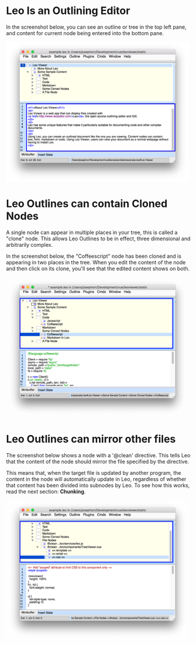 # Leo Is an Outlining Editor

In the screenshot below, you can see an outline or tree in the top left pane, and content for 
current node being entered into the bottom pane.

<img width="500" height="385" src="leo1.png" alt="ScreenShot">

# Leo Outlines can contain Cloned Nodes

A single node can appear in multiple places in your tree, this is called a "clone" node. This allows Leo Outlines
to be in effect, three dimensional and arbitrarily complex.

In the screenshot below, the "Coffeescript" node has been cloned and is appearing in two places in the tree. When you edit the content of the node and then click on its clone, you'll see that the edited content shows on both.

<img width="500" height="385"  src="leo2.png" alt="ScreenShot">

# Leo Outlines can mirror other files

The screenshot below shows a node with a '@clean' directive. This tells Leo that the content of the node should mirror the file specified by the directive.

This means that, when the target file is updated by another program, the content in the node will automatically update in Leo, regardless of whether that
content has been divided into subnodes by Leo. To see how this works, read the next section: <b>Chunking</b>.

<img width="500" src="leo3.png" alt="ScreenShot">

